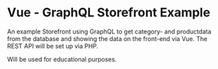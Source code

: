 # Vue - GraphQL Storefront Example
An example Storefront using GraphQL to get category- and productdata from the database and showing the data on the front-end via Vue.
The REST API will be set up via PHP.

Will be used for educational purposes.

